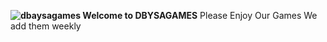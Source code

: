 **![dbaysagames](https://github.com/user-attachments/assets/ad5494ac-881a-43d1-868a-5be2d1dd95e5)
Welcome to DBYSAGAMES**
Please Enjoy Our Games
We add them weekly

